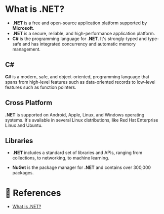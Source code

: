 # What is .NET?

- **.NET** is a free and open-source application platform supported by **Microsoft**.
- **.NET** is a secure, reliable, and high-performance application platform.
- **C#** is the programming language for **.NET**. It's strongly-typed and type-safe and has integrated concurrency and automatic memory management.

## C#

**C#** is a modern, safe, and object-oriented, programming language that spans from high-level features such as data-oriented records to low-level features such as function pointers.

## Cross Platform

**.NET** is supported on Android, Apple, Linux, and Windows operating systems. It's available in several Linux distributions, like Red Hat Enterprise Linux and Ubuntu.

## Libraries

- **.NET** includes a standard set of libraries and APIs, ranging from collections, to networking, to machine learning.

- **NuGet** is the package manager for **.NET** and contains over 300,000 packages.

# 📜 References

- [What is .NET?](https://dotnet.microsoft.com/en-us/learn/dotnet/what-is-dotnet)
